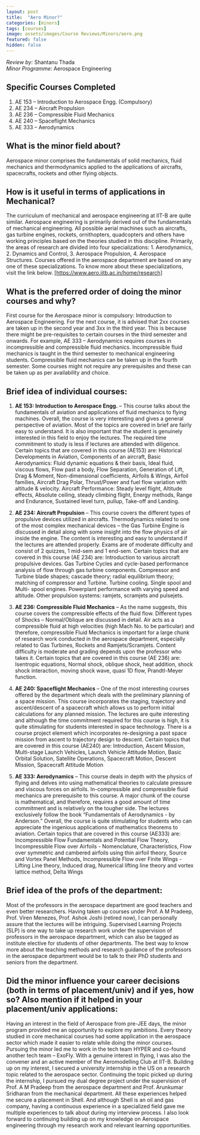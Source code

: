 ```yaml
---
layout: post
title:  "Aero Minor?"
categories: [minors]
tags: [courses]
image: assets/images/Course Reviews/Minors/aero.png
featured: false
hidden: false
---
```


*Review by:* Shantanu Thada  
*Minor Programme*: Aerospace Engineering

## Specific Courses Completed
1. AE 153 – Introduction to Aerospace Engg. (Compulsory)
2. AE 234 – Aircraft Propulsion
3. AE 236 – Compressible Fluid Mechanics
4. AE 240 – Spaceflight Mechanics
5. AE 333 – Aerodynamics

## What is the minor field about?
Aerospace minor comprises the fundamentals of solid mechanics, fluid mechanics and thermodynamics applied to the applications of aircrafts, spacecrafts, rockets and other flying objects.

## How is it useful in terms of applications in Mechanical?
The curriculum of mechanical and aerospace engineering at IIT-B are quite similar. Aerospace engineering is primarily derived out of the fundamentals of mechanical engineering. All possible aerial machines such as aircrafts, gas turbine engines, rockets, ornithopters, quadcopters and others have working principles based on the theories studied in this discipline.
Primarily, the areas of research are divided into four specializations: 1. Aerodynamics, 2. Dynamics and Control, 3. Aerospace Propulsion, 4. Aerospace Structures. Courses offered in the aerospace department are based on any one of these specializations. To know more about these specializations, visit the link below.
[https://www.aero.iitb.ac.in/home/research]

## What is the preferred order of doing the minor courses and why?
First course for the Aerospace minor is compulsory: Introduction to Aerospace Engineering. For the next course, it is advised that 2xx courses are taken up in the second year and 3xx in the third year. This is because there might be pre-requisites to certain courses in the third semester and onwards. For example, AE 333 – Aerodynamics requires courses in incompressible and compressible fluid mechanics. Incompressible fluid mechanics is taught in the third semester to mechanical engineering students. Compressible fluid mechanics can be taken up in the fourth semester. Some courses might not require any prerequisites and these can be taken up as per availability and choice.

## Brief idea of individual courses:
1. **AE 153: Introduction to Aerospace Engg.** – This course talks about the fundamentals of aviation and applications of fluid mechanics to flying machines. Overall, the course is very interesting and gives a general perspective of aviation. Most of the topics are covered in brief are fairly easy to understand. It is also important that the student is genuinely interested in this field to enjoy the lectures. The required time commitment to study is less if lectures are attended with diligence.  
Certain topics that are covered in this course (AE153) are: Historical Developments in Aviation, Components of an aircraft, Basic Aerodynamics: Fluid dynamic equations & their basis, Ideal fluid, viscous flows, Flow past a body, Flow Separation, Generation of Lift, Drag & Moment, Non-dimensional coefficients, Airfoils & Wings, Airfoil families, Aircraft Drag Polar, Thrust/Power and fuel flow variation with altitude & velocity. Aircraft Performance: Steady level flight, Altitude effects, Absolute ceiling, steady climbing flight, Energy methods, Range and Endurance, Sustained level turn, pullup, Take-off and Landing.


2. **AE 234: Aircraft Propulsion** – This course covers the different types of propulsive devices utilized in aircrafts. Thermodynamics related to one of the most complex mechanical devices – the Gas Turbine Engine is discussed in detail along with some insight into the flow physics of air inside the engine. The content is interesting and easy to understand if the lectures are attended properly. Exams are of moderate difficulty and consist of 2 quizzes, 1 mid-sem and 1 end-sem.
Certain topics that are covered in this course (AE 234) are:	Introduction to various aircraft propulsive devices. Gas Turbine Cycles and cycle-based performance analysis of flow through gas turbine components. Compressor and Turbine blade shapes; cascade theory; radial equilibrium theory; matching of compressor and Turbine. Turbine cooling. Single spool and Multi- spool engines. Powerplant performance with varying speed and altitude. Other propulsion systems: ramjets, scramjets and pulsejets.


3. **AE 236: Compressible Fluid Mechanics** – As the name suggests, this course covers the compressible effects of the fluid flow. Different types of Shocks – Normal/Oblique are discussed in detail. Air acts as a compressible fluid at high velocities (high Mach No. to be particular) and therefore, compressible Fluid Mechanics is important for a large chunk of research work conducted in the aerospace department, especially related to Gas Turbines, Rockets and Ramjets/Scramjets. Content difficulty is moderate and grading depends upon the professor who takes it.
Certain topics that are covered in this course (AE 236) are: Isentropic equations, Normal shock, oblique shock, heat addition, shock shock interaction, moving shock wave, quasi 1D flow, Prandtl-Meyer function.


4. **AE 240: Spaceflight Mechanics** – One of the most interesting courses offered by the department which deals with the preliminary planning of a space mission. This course incorporates the staging, trajectory and ascent/descent of a spacecraft which allows us to perform initial calculations for any planned mission. The lectures are quite interesting and although the time commitment required for this course is high, it is quite stimulating for students interested in space technology. There is a course project element which incorporates re-designing a past space mission from ascent to trajectory design to descent. 
Certain topics that are covered in this course (AE240) are: Introduction, Ascent Mission, Multi-stage Launch Vehicles, Launch Vehicle Attitude Motion, Basic Orbital Solution, Satellite Operations, Spacecraft Motion, Descent Mission, Spacecraft Attitude Motion


5. **AE 333: Aerodynamics** – This course deals in depth with the physics of flying and delves into using mathematical theories to calculate pressure and viscous forces on airfoils. In-compressible and compressible fluid mechanics are prerequisite to this course. A major chunk of the course is mathematical, and therefore, requires a good amount of time commitment and is relatively on the tougher side. The lectures exclusively follow the book “Fundamentals of Aerodynamics - by Anderson.” Overall, the course is quite stimulating for students who can appreciate the ingenious applications of mathematics theorems to aviation.
Certain topics that are covered in this course (AE333) are: Incompressible Flow Fundamentals and Potential Flow Theory, Incompressible Flow over Airfoils - Nomenclature, Characteristics, Flow over symmetric and cambered airfoils using thin airfoil theory, Source and Vortex Panel Methods, Incompressible Flow over Finite Wings - Lifting Line theory, Induced drag, Numerical lifting line theory and vortex lattice method, Delta Wings


## Brief idea of the profs of the department:
Most of the professors in the aerospace department are good teachers and even better researchers. Having taken up courses under Prof. A M Pradeep, Prof. Viren Menezes, Prof. Ashok Joshi (retired now), I can personally assure that the lectures will be intriguing. Supervised Learning Projects (SLP) is one way to take up research work under the supervision of professors in the aerospace department, which can also be tagged as institute elective for students of other departments. The best way to know more about the teaching methods and research guidance of the professors in the aerospace department would be to talk to their PhD students and seniors from the department. 

## Did the minor influence your career decisions (both in terms of placement/univ) and if yes, how so? Also mention if it helped in your placement/univ applications: 
Having an interest in the field of Aerospace from pre-JEE days, the minor program provided me an opportunity to explore my ambitions. Every theory studied in core mechanical courses had some application in the aerospace sector which made it easier to relate while doing the minor courses. Pursuing the minor led me to work in the tech team HYPER and co-found another tech team – ExoFly. With a genuine interest in flying, I was also the convener and an active member of the Aeromodelling Club at IIT-B. Building up on my interest, I secured a university internship in the US on a research topic related to the aerospace sector. Continuing the topic picked up during the internship, I pursued my dual degree project under the supervision of Prof. A M Pradeep from the aerospace department and Prof. Arunkumar Sridharan from the mechanical department. All these experiences helped me secure a placement in Shell. And although Shell is an oil and gas company, having a continuous experience in a specialized field gave me multiple experiences to talk about during my interview process. I also look forward to continuing building up on my knowledge on Aerospace engineering through my research work and relevant learning opportunities.
